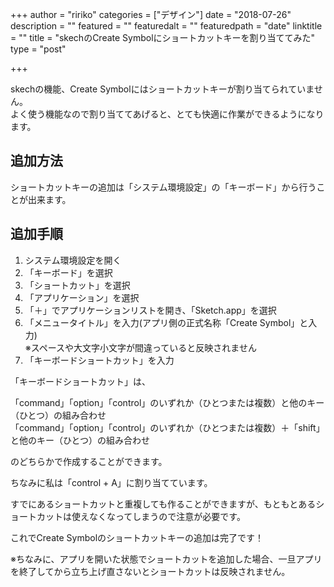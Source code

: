 +++
author = "ririko"
categories = ["デザイン"]
date = "2018-07-26"
description = ""
featured = ""
featuredalt = ""
featuredpath = "date"
linktitle = ""
title = "skechのCreate Symbolにショートカットキーを割り当ててみた"
type = "post"

+++




skechの機能、Create Symbolにはショートカットキーが割り当てられていません。<br>
よく使う機能なので割り当ててあげると、とても快適に作業ができるようになります。


## 追加方法

ショートカットキーの追加は「システム環境設定」の「キーボード」から行うことが出来ます。

## 追加手順

<ol>
 <li>システム環境設定を開く</li>
 <li>「キーボード」を選択</li>
<li>「ショートカット」を選択</li>
<li>「アプリケーション」を選択</li>
<li>「＋」でアプリケーションリストを開き、「Sketch.app」を選択</li>
 <li>「メニュータイトル」を入力(アプリ側の正式名称「Create Symbol」と入力)</li>
※スペースや大文字小文字が間違っていると反映されません
 <li>「キーボードショートカット」を入力</li>
 </ol>

「キーボードショートカット」は、

「command」「option」「control」のいずれか（ひとつまたは複数）と他のキー（ひとつ）の組み合わせ<br>
「command」「option」「control」のいずれか（ひとつまたは複数）＋「shift」と他のキー（ひとつ）の組み合わせ<br>

のどちらかで作成することができます。

ちなみに私は「control + A」に割り当てています。

すでにあるショートカットと重複しても作ることができますが、もともとあるショートカットは使えなくなってしまうので注意が必要です。

これでCreate Symbolのショートカットキーの追加は完了です！

※ちなみに、アプリを開いた状態でショートカットを追加した場合、一旦アプリを終了してから立ち上げ直さないとショートカットは反映されません。
